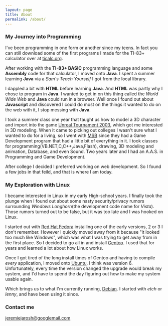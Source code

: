 ```yaml
---
layout: page
title: About
permalink: /about/
---
```


### My Journey into Programming

I've been programming in one form or another since my teens.  In fact you can still download some of the first programs I made for the TI-83+ calculator over at [ticalc.org](http://www.ticalc.org/archives/files/authors/65/6588.html).

After working with the **TI-83+ BASIC** programming language and some **Assembly** code for that calculator, I moved onto **Java**.  I spent a summer learning **Java** via a _Sam's Teach Yourself_ I got from the local library.

I dappled a bit with **HTML** before learning **Java**.  And **HTML** was partly why I chose to program in **Java**.  I wanted to get in on this thing called the _World Wide Web_ and **Java** could run in a browser.  Well once I found out about **Javascript** and discovered I could do most on the things it wanted to do on the web with it, I stop messing with **Java**.

I took a summer class one year that taught us how to model a 3D character and import into the game [Unreal Tournament 2003](http://en.wikipedia.org/wiki/Unreal_Tournament_2003), which got me interested in 3D modeling.  When it came to picking out colleges I wasn't sure what I wanted to do for a living, so I went with [MSB](http://www.msbcollege.edu/) since they had a Game Development program that had a little bit of everything in it.  I took classes for programming(VB.NET,C,C++,Java,Flash), drawing, 3D modeling and animation, Database, and even Sound.  Two years later and I had an A.A.S. in Programming and Game Development.

After college I decided I preferred working on web development.  So I found a few jobs in that feild, and that is where I am today.


### My Exploration with Linux

I became interested in Linux in my early High-school years.  I finally took the plunge when I found out about some nasty security/privacy rumors surrounding _Windows Longhorn_(the development code name for _Vista_).  Those rumors turned out to be false, but it was too late and I was hooked on Linux.

I started out with [Red Hat Fedora](https://getfedora.org/) installing one of the early versions, 2 or 3 I don't remember.  However I quickly moved away from it because "it looked too much like Windows", which was what I was trying to get away from in the first place.  So I decided to go all in and install [Gentoo](https://www.gentoo.org/).  I used that for years and learned a lot about how Linux works.

Once I got tired of the long install times of Gentoo and having to compile _every_ application, I moved onto [Ubuntu](http://www.ubuntu.com/).  I think was version 6.  Unfortunately, every time the version changed the upgrade would break my system, and I'd have to spend the day figuring out how to make my system usable again.

Which brings us to what I'm currently running, [Debian](https://www.debian.org/).  I started with _etch_ or _lenny_, and have been using it since.

### Contact me

[jeremiejarosh@googlemail.com](mailto:jeremiejarosh@googlemail.com)
